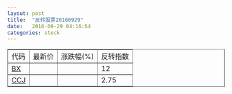 ```yaml
---
layout: post
title:  "反转股票20160929"
date:   2016-09-29 04:16:54
categories: stock
---
```


<script type="text/javascript">
var stockList = []
stockList.push('gb_bx');
stockList.push('gb_ccj');
</script>

<table border="1">
 <tr>
 <td>代码</td>
  <td>最新价</td>
  <td>涨跌幅(%)</td>
 <td>反转指数</td>
</tr>
  <tr id="bx"><td><a href="http://stock.finance.sina.com.cn/usstock/quotes/BX.html" target="_blank">BX</a></td><td></td><td></td><td>12</td></tr>
  <tr id="ccj"><td><a href="http://stock.finance.sina.com.cn/usstock/quotes/CCJ.html" target="_blank">CCJ</a></td><td></td><td></td><td>2.75</td></tr>
</table>
